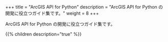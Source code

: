 +++
title = "ArcGIS API for Python"
description = "ArcGIS API for Python の開発に役立つガイド集です。"
weight = 8
+++

ArcGIS API for Python の開発に役立つガイド集です。

{{% children description="true"   %}}
